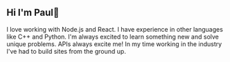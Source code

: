 ## Hi I'm Paul👋
I love working with Node.js and React. I have experience in other languages like C++ and Python. I'm always excited to learn something new and solve unique problems. APIs always excite me! In my time working in the industry I've had to build sites from the ground up.
